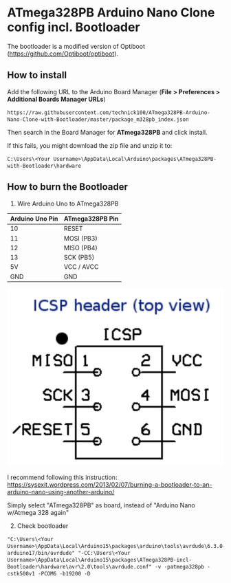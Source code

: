 # ATmega328PB Arduino Nano Clone config incl. Bootloader
The bootloader is a modified version of Optiboot (https://github.com/Optiboot/optiboot).

## How to install
Add the following URL to the Arduino Board Manager (**File > Preferences > Additional Boards Manager URLs**)
```
https://raw.githubusercontent.com/technick100/ATmega328PB-Arduino-Nano-Clone-with-Bootloader/master/package_m328pb_index.json
```
Then search in the Board Manager for **ATmega328PB** and click install.

If this fails, you might download the zip file and unzip it to:
```
C:\Users\<Your Username>\AppData\Local\Arduino\packages\ATmega328PB-with-Bootloader\hardware
```

## How to burn the Bootloader

1. Wire Arduino Uno to ATmega328PB

| Arduino Uno Pin | ATmega328PB Pin |
|--|--|
| 10 | RESET |
| 11 | MOSI (PB3) |
| 12 | MISO (PB4) |
| 13 | SCK (PB5) |
| 5V | VCC / AVCC |
| GND | GND |

![ICSP header](https://raw.githubusercontent.com/technick100/ATmega328PB-Arduino-Nano-Clone-with-Bootloader/master/1.png)

I recommend following this instruction: https://sysexit.wordpress.com/2013/02/07/burning-a-bootloader-to-an-arduino-nano-using-another-arduino/

Simply select "ATmega328PB" as board, instead of "Arduino Nano w/Atmega 328 again"

2. Check bootloader

```
"C:\Users\<Your Username>\AppData\Local\Arduino15\packages\arduino\tools\avrdude\6.3.0-arduino17/bin/avrdude" "-CC:\Users\<Your Username>\AppData\Local\Arduino15\packages\ATmega328PB-incl-Bootloader\hardware\avr\2.0\tools\avrdude.conf" -v -patmega328pb -cstk500v1 -PCOM6 -b19200 -D
```